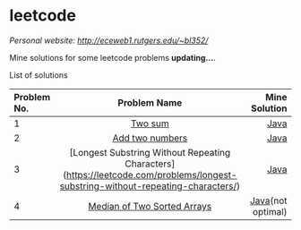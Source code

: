 # leetcode
*Personal website: http://eceweb1.rutgers.edu/~bl352/*

Mine solutions for some leetcode problems **updating...**.

List of solutions

| Problem No.   | Problem Name    | Mine Solution |
| :------------ |:---------------:| -----:|
| 1  | [Two sum](https://leetcode.com/problems/two-sum/) | [Java](https://github.com/liborutgers12/leetcode/blob/master/Two%20Sum) |
| 2  | [Add two numbers](https://leetcode.com/problems/add-two-numbers/)        |   [Java](https://github.com/liborutgers12/leetcode/blob/master/Add%20Two%20Numbers) |
| 3  | [Longest Substring Without Repeating Characters] (https://leetcode.com/problems/longest-substring-without-repeating-characters/) | [Java](https://github.com/liborutgers12/leetcode/blob/master/Longest%20Substring%20Without%20Repeating%20Characters) |
| 4  | [Median of Two Sorted Arrays](https://leetcode.com/problems/median-of-two-sorted-arrays/)| [Java](https://github.com/liborutgers12/leetcode/blob/master/Median%20of%20Two%20Sorted%20Arrays)(not optimal)|
